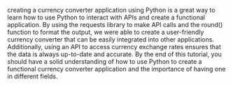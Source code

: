 creating a currency converter application using Python is a great way to learn how to use Python to interact with APIs and create a functional application. By using the requests library to make API calls and the round() function to format the output, we were able to create a user-friendly currency converter that can be easily integrated into other applications. Additionally, using an API to access currency exchange rates ensures that the data is always up-to-date and accurate. By the end of this tutorial, you should have a solid understanding of how to use Python to create a functional currency converter application and the importance of having one in different fields.
